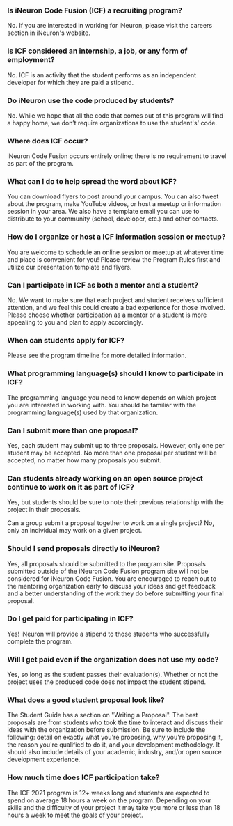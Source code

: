 ### Is iNeuron Code Fusion (ICF) a recruiting program?
No. If you are interested in working for iNeuron, please visit the careers section in iNeuron's website.

### Is ICF considered an internship, a job, or any form of employment?
No. ICF is an activity that the student performs as an independent developer for which they are paid a stipend.

### Do iNeuron use the code produced by students?
No. While we hope that all the code that comes out of this program will find a happy home, we don’t require organizations to use the student's' code.

### Where does ICF occur?
iNeuron Code Fusion occurs entirely online; there is no requirement to travel as part of the program.

### What can I do to help spread the word about ICF?
You can download flyers to post around your campus. You can also tweet about the program, make YouTube videos, or host a meetup or information session in your area. We also have a template email you can use to distribute to your community (school, developer, etc.) and other contacts.

### How do I organize or host a ICF information session or meetup?
You are welcome to schedule an online session or meetup at whatever time and place is convenient for you! Please review the Program Rules first and utilize our presentation template and flyers.

### Can I participate in ICF as both a mentor and a student?
No. We want to make sure that each project and student receives sufficient attention, and we feel this could create a bad experience for those involved. Please choose whether participation as a mentor or a student is more appealing to you and plan to apply accordingly.

### When can students apply for ICF?
Please see the program timeline for more detailed information.

### What programming language(s) should I know to participate in ICF?
The programming language you need to know depends on which project you are interested in working with. You should be familiar with the programming language(s) used by that organization.

### Can I submit more than one proposal?
Yes, each student may submit up to three proposals. However, only one per student may be accepted. No more than one proposal per student will be accepted, no matter how many proposals you submit.

### Can students already working on an open source project continue to work on it as part of ICF?
Yes, but students should be sure to note their previous relationship with the project in their proposals.

Can a group submit a proposal together to work on a single project?
No, only an individual may work on a given project.

### Should I send proposals directly to iNeuron?
Yes, all proposals should be submitted to the program site. Proposals submitted outside of the iNeuron Code Fusion program site will not be considered for iNeuron Code Fusion. You are encouraged to reach out to the mentoring organization early to discuss your ideas and get feedback and a better understanding of the work they do before submitting your final proposal.

### Do I get paid for participating in ICF?
Yes! iNeuron will provide a stipend to those students who successfully complete the program.

### Will I get paid even if the organization does not use my code?
Yes, so long as the student passes their evaluation(s). Whether or not the project uses the produced code does not impact the student stipend.

### What does a good student proposal look like?
The Student Guide has a section on "Writing a Proposal".
The best proposals are from students who took the time to interact and discuss their ideas with the organization before submission. Be sure to include the following: detail on exactly what you're proposing, why you're proposing it, the reason you're qualified to do it, and your development methodology. It should also include details of your academic, industry, and/or open source development experience.

### How much time does ICF participation take?
The ICF 2021 program is 12+ weeks long and students are expected to spend on average 18 hours a week on the program. Depending on your skills and the difficulty of your project it may take you more or less than 18 hours a week to meet the goals of your project.
